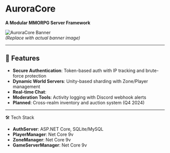 # AuroraCore  
**A Modular MMORPG Server Framework**  

![AuroraCore Banner](https://via.placeholder.com/1200x400?text=AuroraCore+Architecture)  
*(Replace with actual banner image)*  

---

## 🚀 Features  
- **Secure Authentication**: Token-based auth with IP tracking and brute-force protection  
- **Dynamic World Servers**: Unity-based sharding with Zone/Player management  
- **Real-time Chat**:  
- **Moderation Tools**: Activity logging with Discord webhook alerts  
- **Planned**: Cross-realm inventory and auction system (Q4 2024)  

---
🛠️ Tech Stack

- **AuthServer**: ASP.NET Core, SQLite/MySQL
- **PlayerManager**: Net Core 9v
- **ZoneManager**: Net Core 9v
- **GameServerManager**: Net Core 9v





